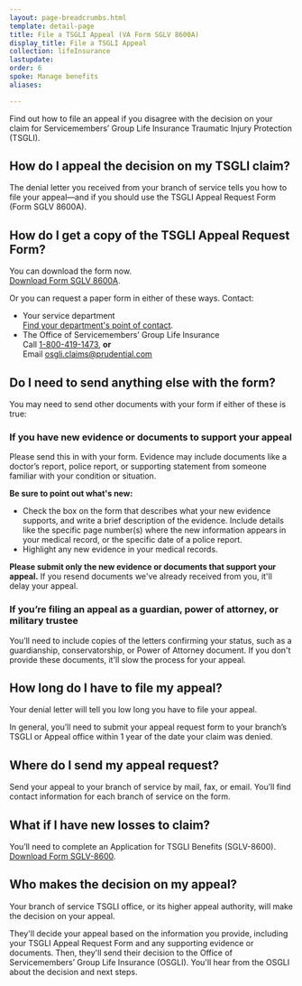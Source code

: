 ```yaml
---
layout: page-breadcrumbs.html
template: detail-page
title: File a TSGLI Appeal (VA Form SGLV 8600A)
display_title: File a TSGLI Appeal
collection: lifeInsurance
lastupdate:
order: 6
spoke: Manage benefits
aliases:

---
```


<div class="va-introtext">
Find out how to file an appeal if you disagree with the decision on your claim for Servicemembers’ Group Life Insurance Traumatic Injury Protection (TSGLI).
</div>

<div itemscope itemtype="http://schema.org/Question">
<h2 itemprop="name">How do I appeal the decision on my TSGLI claim?</h2>
<div itemprop="acceptedAnswer" itemscope itemtype="http://schema.org/Answer">
<div itemprop="text">

The denial letter you received from your branch of service tells you how to file your appeal—and if you should use the TSGLI Appeal Request Form (Form SGLV 8600A).

</div>
</div>
</div>

<div itemscope itemtype="http://schema.org/Question">
<h2 itemprop="name">How do I get a copy of the TSGLI Appeal Request Form?</h2>
<div itemprop="acceptedAnswer" itemscope itemtype="http://schema.org/Answer">
<div itemprop="text">

You can download the form now.<br>
<a href="https://www.benefits.va.gov/INSURANCE/forms/SGLV_8600A_ed2017-01.pdf">Download Form SGLV 8600A</a>.

Or you can request a paper form in either of these ways. Contact:

<ul>
  <li>Your service department <br>
  <a href="https://www.benefits.va.gov/INSURANCE/popups/TSGLIPOC.htm">Find your department's point of contact</a>.</li>
<li>The Office of Servicemembers’ Group Life Insurance <br>
  Call <a href="tel:+18004191473">1-800-419-1473</a>, <b>or</b> <br>
  Email <a href="mailto:osgli.claims@prudential.com">osgli.claims@prudential.com</a></li>
</ul>

</div>
</div>
</div>

<div itemscope itemtype="http://schema.org/Question">
<h2 itemprop="name">Do I need to send anything else with the form?</h2>
<div itemprop="acceptedAnswer" itemscope itemtype="http://schema.org/Answer">
<div itemprop="text">

You may need to send other documents with your form if either of these is true:

<h3>If you have new evidence or documents to support your appeal</h3>
Please send this in with your form. Evidence may include documents like a doctor’s report, police report, or supporting statement from someone familiar with your condition or situation.

<b>Be sure to point out what's new:</b>
<ul>
<li>Check the box on the form that describes what your new evidence supports, and write a brief description of the evidence. Include details like the specific page number(s) where the new information appears in your medical record, or the specific date of a police report.</li>
<li>Highlight any new evidence in your medical records.</li>
</ul>

<b>Please submit only the new evidence or documents that support your appeal.</b> If you resend documents we've already received from you, it'll delay your appeal.


<h3>If you’re filing an appeal as a guardian, power of attorney, or military trustee</h3>
You’ll need to include copies of the letters confirming your status, such as a guardianship, conservatorship, or Power of Attorney document. If you don't provide these documents, it'll slow the process for your appeal.

</div>
</div>
</div>

<div itemscope itemtype="http://schema.org/Question">
<h2 itemprop="name">How long do I have to file my appeal?</h2>
<div itemprop="acceptedAnswer" itemscope itemtype="http://schema.org/Answer">
<div itemprop="text">

Your denial letter will tell you low long you have to file your appeal.

In general, you’ll need to submit your appeal request form to your branch’s TSGLI or Appeal office within 1 year of the date your claim was denied.
</div>
</div>
</div>

<div itemscope itemtype="http://schema.org/Question">
<h2 itemprop="name">Where do I send my appeal request?</h2>
<div itemprop="acceptedAnswer" itemscope itemtype="http://schema.org/Answer">
<div itemprop="text">

Send your appeal to your branch of service by mail, fax, or email. You’ll find contact information for each branch of service on the form.

</div>
</div>
</div>

<div itemscope itemtype="http://schema.org/Question">
<h2 itemprop="name">What if I have new losses to claim?</h2>
<div itemprop="acceptedAnswer" itemscope itemtype="http://schema.org/Answer">
<div itemprop="text">

You’ll need to complete an Application for TSGLI Benefits (SGLV-8600).<br>
<a href="https://www.benefits.va.gov/INSURANCE/forms/TSGLIForm.htm">Download Form SGLV-8600</a>.

</div>
</div>
</div>

<div itemscope itemtype="http://schema.org/Question">
<h2 itemprop="name">Who makes the decision on my appeal?</h2>
<div itemprop="acceptedAnswer" itemscope itemtype="http://schema.org/Answer">
<div itemprop="text">

Your branch of service TSGLI office, or its higher appeal authority, will make the decision on your appeal.

They'll decide your appeal based on the information you provide, including your TSGLI Appeal Request Form and any supporting evidence or documents. Then, they'll send their decision to the Office of Servicemembers’ Group Life Insurance (OSGLI). You'll hear from the OSGLI about the decision and next steps.

</div>
</div>
</div>
